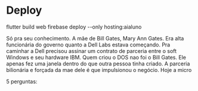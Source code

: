# Deploy
flutter build web
firebase deploy --only hosting:aialuno


Só pra seu conhecimento. A mãe de Bill Gates, Mary Ann Gates. Era alta funcionária do governo quanto a Dell Labs estava começando. Pra caminhar a Dell precisou assinar um contrato de parceria entre o soft Windows e seu hardware IBM.
Quem criou o DOS nao foi o Bill Gates. Ele apenas fez uma janela dentro do que outra pessoa tinha criado.
A parceria bilionária e forçada da mae dele é que impulsionou o negócio.
Hoje a micro

5 perguntas:

  <!-- <meta name="description"          content="Uma comunidade que acredita na transformação por meio da bicicleta!">
  <meta property="og:url"           content="https://bikeanjo.org/" />
  <meta property="og:type"          content="website" />
  <meta property="og:title"         content="bikeanjo.org" />
  <meta property="og:description"   content="Uma comunidade que acredita na transformação por meio da bicicleta!" />
  <meta property="og:image"         content="https://bikeanjo.org/static/imgs/logo-bike-anjo.png" />
   -->
